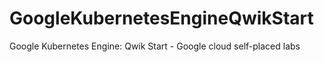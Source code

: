 # GoogleKubernetesEngineQwikStart
Google Kubernetes Engine: Qwik Start - Google cloud self-placed labs
